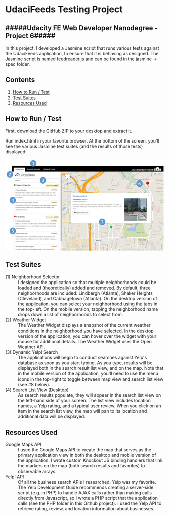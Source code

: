 UdaciFeeds Testing Project
==================
#####Udacity FE Web Developer Nanodegree - Project 6#####
---
In this project, I developed a Jasmine script that runs various tests against the UdaciFeeds application, to ensure that it is behaving as designed. The Jasmine script is named feedreader.js and can be found in the jasmine -> spec folder.

Contents
--------

1. [How to Run / Test](#chapter-1)  
2. [Test Suites](#chapter-2)  
3. [Resources Used](#chapter-3)    

How to Run / Test <a id="chapter-1"></a>
-----------------
First, download the GitHub ZIP to your desktop and extract it.  

Run index.html in your favorite browser. At the bottom of the screen, you'll see the various Jasmine test suites (and the results of those tests) displayed:  

![Desktop Screenshot](https://github.com/vincemaling/FE-Web-Dev-Nano-P5/blob/master/images/screenshot%20-%20desktop%20-%20small.png) 

Test Suites <a id="chapter-2"></a>
----------
<dl><dt>(1) Neighborhood Selector</dt>
<dd>I designed the application so that multiple neighborhoods could be loaded and (theoretically) added and removed. By default, three neighborhoods are included: Lindbergh (Atlanta), Shaker Heights (Cleveland), and Cabbagetown (Atlanta). On the desktop version of the application, you can select your neighborhood using the tabs in the top-left. On the mobile version, tapping the neighborhood name drops down a list of neighborhoods to select from.<dd>  

<dt>(2) Weather Widget</dt>
<dd>The Weather Widget displays a snapshot of the current weather conditions in the neighborhood you have selected. In the desktop version of the application, you can hover over the widget with your mouse for additional details. The Weather Widget uses the Open Weather API.</dd>  

<dt>(3) Dynamic Yelp! Search</dt>
<dd>The applications will begin to conduct searches against Yelp's database as soon as you start typing. As you type, results will be displayed both in the search result list view, and on the map. Note that in the mobile version of the application, you'll need to use the menu icons in the top-right to toggle between map view and search list view (see #8 below).</dd>

<dt>(4) Search List View (Desktop)</dt>
<dd>As search results populate, they will appear in the search list view on the left-hand side of your screen. The list view includes location names, a Yelp rating, and a typical user review. When you click on an item in the search list view, the map will pan to its location and additional data will be displayed.</dd>

Resources Used <a id="chapter-3"></a>
---------
<dl><dt>Google Maps API</dt>
<dd>I used the Google Maps API to create the map that serves as the primary application view in both the desktop and mobile version of the application. I wrote custom Knockout JS binding handlers that link the markers on the map (both search results and favorites) to observable arrays.</dd>  

<dt>Yelp! API</dt>
<dd>Of all the business search APIs I researched, Yelp was my favorite. The Yelp Development Guide recommends creating a server-side script (e.g. in PHP) to handle AJAX calls rather than making calls directly from Javascript, so I wrote a PHP script that the application calls (see the PHP folder in this Github project). I used the Yelp API to retrieve rating, review, and location information about businesses.</dd>

